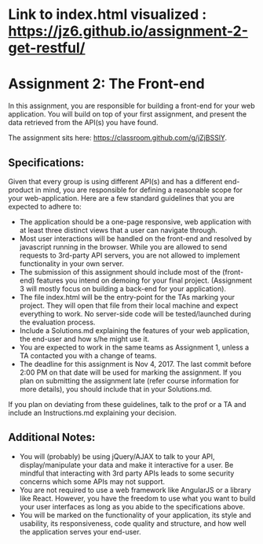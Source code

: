 # Link to index.html visualized : https://jz6.github.io/assignment-2-get-restful/

# Assignment 2: The Front-end

In this assignment, you are responsible for building a front-end for your web application. You will build on top of your first assignment, and present the data retrieved from the API(s) you have found.  

The assignment sits here: https://classroom.github.com/g/jZjBSSlY. 

## Specifications:
Given that every group is using different API(s) and has a different end-product in mind, you are responsible for defining a reasonable scope for your web-application. Here are a few standard guidelines that you are expected to adhere to:

- The application should be a one-page responsive, web application with at least three distinct views that a user can navigate through. 
- Most user interactions will be handled on the front-end and resolved by javascript running in the browser.  While you are allowed to send requests to 3rd-party API servers, you are not allowed to implement functionality in your own server.
- The submission of this assignment should include most of the (front-end) features you intend on demoing for your final project. (Assignment 3 will mostly focus on building a back-end for your application).
- The file index.html will be the entry-point for the TAs marking your project. They will open that file from their local machine and expect everything to work.  No server-side code will be tested/launched during the evaluation process.
- Include a Solutions.md explaining the features of your web application, the end-user and how s/he might use it.
- You are expected to work in the same teams as Assignment 1, unless a TA contacted you with a change of teams.
- The deadline for this assignment is Nov 4, 2017. The last commit before 2:00 PM on that date will be used for marking the assignment. If you plan on submitting the assignment late (refer course information for more details), you should include that in your Solutions.md.

If you plan on deviating from these guidelines, talk to the prof or a TA and include an Instructions.md explaining your decision.

## Additional Notes:
- You will (probably) be using jQuery/AJAX to talk to your API, display/manipulate your data and make it interactive for a user.  Be mindful that interacting with 3rd party APIs leads to some security concerns which some APIs may not support.  
- You are not required to use a web framework like AngularJS or a library like React. However, you have the freedom to use what you want to build your user interfaces as long as you abide to the specifications above.  
- You will be marked on the functionality of your application, its style and usability, its responsiveness, code quality and structure, and how well the application serves your end-user.

